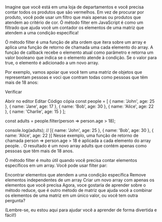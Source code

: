 Imagine que você está em uma loja de departamentos e você precisa contar todos os produtos que são vermelhos. Em vez de procurar por produto, você pode usar um filtro que mais apenas ou produtos que atendem ao critério de cor. Ó método filter em JavaScript é como um filtrado que ajuda você um contador os elementos de uma matriz que atendem a uma condição específica!

Ó método filter é uma função de alta ordem que itera sobre um array e aplica uma função de retorno de chamada uma cada elemento do array. A função de callback recebe o elemento atual como parâmetro e retorna um valor booleano que indica se o elemento atende à condição. Se o valor para true, o elemento é adicionado a um novo array.

Por exemplo, vamos apoiar que você tem uma matriz de objetos que representam pessoas e voci que contram todas como pessoas que têm mais de 18 anos:


Verificar

Abrir no editor
Editar
Código cópia
const people = [
  { name: 'John', age: 25 },
  { name: 'Jane', age: 17 },
  { name: 'Bob', age: 30 },
  { name: 'Alice', age: 22 },
  { name: 'Charlie', age: 15 }
];

const adults = people.filter(person => person.age > 18);

console.log(adults); // [{ name: 'John', age: 25 }, { name: 'Bob', age: 30 }, { name: 'Alice', age: 22 }]
Nesse exemplo, uma função de retorno de chamada person => person.age > 18 é aplicada a cada elemento do array people. . O resultado é um novo array adults que contém apenas como pessoas que têm mais de 18 anos.

Ó método filter é muito útil quando você precisa contar elementos específicos em um array. Você pode usar filter par:

Encontrar elementos que atendem a uma condição específica
Remove elementos independentes de um array
Criar um novo array com apenas os elementos que você precisa
Agora, voce gostaria de aprender sobre o método reduce, que é outro método de matriz que ajuda você a combinar os elementos de uma matriz em um único valor, ou você tem outra pergunta?

(Lembre-se, eu estou aqui para ajudar você a aprender de forma divertida e fácil!)